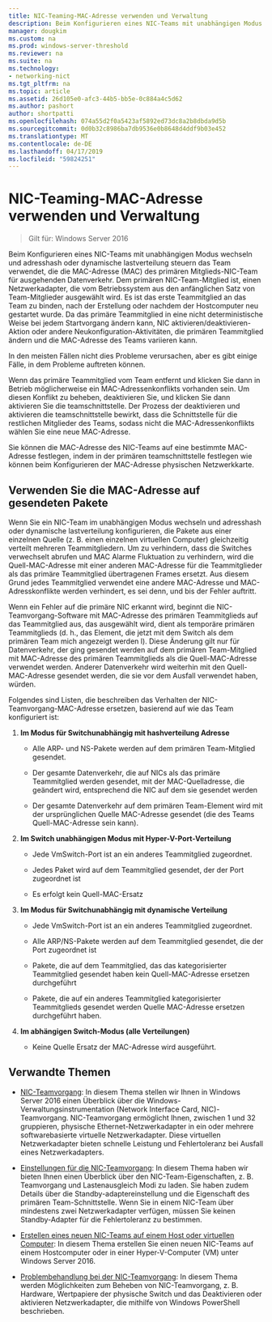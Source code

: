 ```yaml
---
title: NIC-Teaming-MAC-Adresse verwenden und Verwaltung
description: Beim Konfigurieren eines NIC-Teams mit unabhängigen Modus wechseln und adresshash oder dynamische lastverteilung steuern das Team verwendet, die die MAC-Adresse (MAC) des primären Mitglieds-NIC-Team für ausgehenden Datenverkehr. Dem primären NIC-Team-Mitglied ist, einen Netzwerkadapter, die vom Betriebssystem aus den anfänglichen Satz von Team-Mitglieder ausgewählt wird.
manager: dougkim
ms.custom: na
ms.prod: windows-server-threshold
ms.reviewer: na
ms.suite: na
ms.technology:
- networking-nict
ms.tgt_pltfrm: na
ms.topic: article
ms.assetid: 26d105e0-afc3-44b5-bb5e-0c884a4c5d62
ms.author: pashort
author: shortpatti
ms.openlocfilehash: 074a55d2f0a5423af5892ed73dc8a2b8dbda9d5b
ms.sourcegitcommit: 0d0b32c8986ba7db9536e0b8648d4ddf9b03e452
ms.translationtype: MT
ms.contentlocale: de-DE
ms.lasthandoff: 04/17/2019
ms.locfileid: "59824251"
---
```

# <a name="nic-teaming-mac-address-use-and-management"></a>NIC-Teaming-MAC-Adresse verwenden und Verwaltung

>Gilt für: Windows Server 2016

Beim Konfigurieren eines NIC-Teams mit unabhängigen Modus wechseln und adresshash oder dynamische lastverteilung steuern das Team verwendet, die die MAC-Adresse (MAC) des primären Mitglieds-NIC-Team für ausgehenden Datenverkehr. Dem primären NIC-Team-Mitglied ist, einen Netzwerkadapter, die vom Betriebssystem aus den anfänglichen Satz von Team-Mitglieder ausgewählt wird.  Es ist das erste Teammitglied an das Team zu binden, nach der Erstellung oder nachdem der Hostcomputer neu gestartet wurde. Da das primäre Teammitglied in eine nicht deterministische Weise bei jedem Startvorgang ändern kann, NIC aktivieren/deaktivieren-Aktion oder andere Neukonfiguration-Aktivitäten, die primären Teammitglied ändern und die MAC-Adresse des Teams variieren kann.  
  
In den meisten Fällen nicht dies Probleme verursachen, aber es gibt einige Fälle, in dem Probleme auftreten können.  
  
Wenn das primäre Teammitglied vom Team entfernt und klicken Sie dann in Betrieb möglicherweise ein MAC-Adressenkonflikts vorhanden sein. Um diesen Konflikt zu beheben, deaktivieren Sie, und klicken Sie dann aktivieren Sie die teamschnittstelle. Der Prozess der deaktivieren und aktivieren die teamschnittstelle bewirkt, dass die Schnittstelle für die restlichen Mitglieder des Teams, sodass nicht die MAC-Adressenkonflikts wählen Sie eine neue MAC-Adresse.  
  
Sie können die MAC-Adresse des NIC-Teams auf eine bestimmte MAC-Adresse festlegen, indem in der primären teamschnittstelle festlegen wie können beim Konfigurieren der MAC-Adresse physischen Netzwerkkarte.  
  
## <a name="mac-address-use-on-transmitted-packets"></a>Verwenden Sie die MAC-Adresse auf gesendeten Pakete  
Wenn Sie ein NIC-Team im unabhängigen Modus wechseln und adresshash oder dynamische lastverteilung konfigurieren, die Pakete aus einer einzelnen Quelle (z. B. einen einzelnen virtuellen Computer) gleichzeitig verteilt mehreren Teammitgliedern. Um zu verhindern, dass die Switches verwechselt abrufen und MAC Alarme Fluktuation zu verhindern, wird die Quell-MAC-Adresse mit einer anderen MAC-Adresse für die Teammitglieder als das primäre Teammitglied übertragenen Frames ersetzt. Aus diesem Grund jedes Teammitglied verwendet eine andere MAC-Adresse und MAC-Adresskonflikte werden verhindert, es sei denn, und bis der Fehler auftritt.  
  
Wenn ein Fehler auf die primäre NIC erkannt wird, beginnt die NIC-Teamvorgang-Software mit MAC-Adresse des primären Teammitglieds auf das Teammitglied aus, das ausgewählt wird, dient als temporäre primären Teammitglieds (d. h., das Element, die jetzt mit dem Switch als dem primären Team mich angezeigt werden l).  Diese Änderung gilt nur für Datenverkehr, der ging gesendet werden auf dem primären Team-Mitglied mit MAC-Adresse des primären Teammitglieds als die Quell-MAC-Adresse verwendet werden. Anderer Datenverkehr wird weiterhin mit den Quell-MAC-Adresse gesendet werden, die sie vor dem Ausfall verwendet haben, würden.  
  
Folgendes sind Listen, die beschreiben das Verhalten der NIC-Teamvorgang-MAC-Adresse ersetzen, basierend auf wie das Team konfiguriert ist:  
  
1.  **Im Modus für Switchunabhängig mit hashverteilung Adresse**  
  
    -   Alle ARP- und NS-Pakete werden auf dem primären Team-Mitglied gesendet.  
  
    -   Der gesamte Datenverkehr, die auf NICs als das primäre Teammitglied werden gesendet, mit der MAC-Quelladresse, die geändert wird, entsprechend die NIC auf dem sie gesendet werden  
  
    -   Der gesamte Datenverkehr auf dem primären Team-Element wird mit der ursprünglichen Quelle MAC-Adresse gesendet (die des Teams Quell-MAC-Adresse sein kann).  
  
2.  **Im Switch unabhängigen Modus mit Hyper-V-Port-Verteilung**  
  
    -   Jede VmSwitch-Port ist an ein anderes Teammitglied zugeordnet.  
  
    -   Jedes Paket wird auf dem Teammitglied gesendet, der der Port zugeordnet ist  
  
    -   Es erfolgt kein Quell-MAC-Ersatz  
  
3.  **Im Modus für Switchunabhängig mit dynamische Verteilung**  
  
    -   Jede VmSwitch-Port ist an ein anderes Teammitglied zugeordnet.  
  
    -   Alle ARP/NS-Pakete werden auf dem Teammitglied gesendet, die der Port zugeordnet ist  
  
    -   Pakete, die auf dem Teammitglied, das das kategorisierter Teammitglied gesendet haben kein Quell-MAC-Adresse ersetzen durchgeführt  
  
    -   Pakete, die auf ein anderes Teammitglied kategorisierter Teammitglieds gesendet werden Quelle MAC-Adresse ersetzen durchgeführt haben.  
  
4.  **Im abhängigen Switch-Modus (alle Verteilungen)**  
  
    -   Keine Quelle Ersatz der MAC-Adresse wird ausgeführt.  
  
## <a name="related-topics"></a>Verwandte Themen
- [NIC-Teamvorgang](NIC-Teaming.md): In diesem Thema stellen wir Ihnen in Windows Server 2016 einen Überblick über die Windows-Verwaltungsinstrumentation (Network Interface Card, NIC)-Teamvorgang. NIC-Teamvorgang ermöglicht Ihnen, zwischen 1 und 32 gruppieren, physische Ethernet-Netzwerkadapter in ein oder mehrere softwarebasierte virtuelle Netzwerkadapter. Diese virtuellen Netzwerkadapter bieten schnelle Leistung und Fehlertoleranz bei Ausfall eines Netzwerkadapters.  

- [Einstellungen für die NIC-Teamvorgang](nic-teaming-settings.md): In diesem Thema haben wir bieten Ihnen einen Überblick über den NIC-Team-Eigenschaften, z. B. Teamvorgang und Lastenausgleich Modi zu laden. Sie haben zudem Details über die Standby-adaptereinstellung und die Eigenschaft des primären Team-Schnittstelle. Wenn Sie in einem NIC-Team über mindestens zwei Netzwerkadapter verfügen, müssen Sie keinen Standby-Adapter für die Fehlertoleranz zu bestimmen.
  
- [Erstellen eines neuen NIC-Teams auf einem Host oder virtuellen Computer](Create-a-New-NIC-Team-on-a-Host-Computer-or-VM.md): In diesem Thema erstellen Sie einen neuen NIC-Teams auf einem Hostcomputer oder in einer Hyper-V-Computer (VM) unter Windows Server 2016.

- [Problembehandlung bei der NIC-Teamvorgang](Troubleshooting-NIC-Teaming.md): In diesem Thema werden Möglichkeiten zum Beheben von NIC-Teamvorgang, z. B. Hardware, Wertpapiere der physische Switch und das Deaktivieren oder aktivieren Netzwerkadapter, die mithilfe von Windows PowerShell beschrieben. 
  


